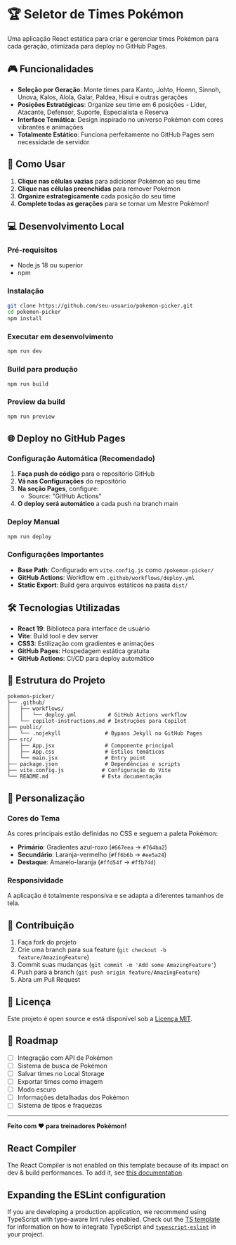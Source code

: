 # 🏆 Seletor de Times Pokémon

Uma aplicação React estática para criar e gerenciar times Pokémon para cada geração, otimizada para deploy no GitHub Pages.

## 🎮 Funcionalidades

- **Seleção por Geração**: Monte times para Kanto, Johto, Hoenn, Sinnoh, Unova, Kalos, Alola, Galar, Paldea, Hisui e outras gerações
- **Posições Estratégicas**: Organize seu time em 6 posições - Líder, Atacante, Defensor, Suporte, Especialista e Reserva
- **Interface Temática**: Design inspirado no universo Pokémon com cores vibrantes e animações
- **Totalmente Estático**: Funciona perfeitamente no GitHub Pages sem necessidade de servidor

## 🚀 Como Usar

1. **Clique nas células vazias** para adicionar Pokémon ao seu time
2. **Clique nas células preenchidas** para remover Pokémon
3. **Organize estrategicamente** cada posição do seu time
4. **Complete todas as gerações** para se tornar um Mestre Pokémon!

## 💻 Desenvolvimento Local

### Pré-requisitos
- Node.js 18 ou superior
- npm

### Instalação
```bash
git clone https://github.com/seu-usuario/pokemon-picker.git
cd pokemon-picker
npm install
```

### Executar em desenvolvimento
```bash
npm run dev
```

### Build para produção
```bash
npm run build
```

### Preview da build
```bash
npm run preview
```

## 🌐 Deploy no GitHub Pages

### Configuração Automática (Recomendado)

1. **Faça push do código** para o repositório GitHub
2. **Vá nas Configurações** do repositório
3. **Na seção Pages**, configure:
   - Source: "GitHub Actions"
4. **O deploy será automático** a cada push na branch main

### Deploy Manual
```bash
npm run deploy
```

### Configurações Importantes

- **Base Path**: Configurado em `vite.config.js` como `/pokemon-picker/`
- **GitHub Actions**: Workflow em `.github/workflows/deploy.yml`
- **Static Export**: Build gera arquivos estáticos na pasta `dist/`

## 🛠️ Tecnologias Utilizadas

- **React 19**: Biblioteca para interface de usuário
- **Vite**: Build tool e dev server
- **CSS3**: Estilização com gradientes e animações
- **GitHub Pages**: Hospedagem estática gratuita
- **GitHub Actions**: CI/CD para deploy automático

## 📁 Estrutura do Projeto

```
pokemon-picker/
├── .github/
│   ├── workflows/
│   │   └── deploy.yml          # GitHub Actions workflow
│   └── copilot-instructions.md # Instruções para Copilot
├── public/
│   └── .nojekyll              # Bypass Jekyll no GitHub Pages
├── src/
│   ├── App.jsx                # Componente principal
│   ├── App.css                # Estilos temáticos
│   └── main.jsx               # Entry point
├── package.json               # Dependências e scripts
├── vite.config.js            # Configuração do Vite
└── README.md                 # Esta documentação
```

## 🎨 Personalização

### Cores do Tema
As cores principais estão definidas no CSS e seguem a paleta Pokémon:
- **Primário**: Gradientes azul-roxo (`#667eea` → `#764ba2`)
- **Secundário**: Laranja-vermelho (`#ff6b6b` → `#ee5a24`)
- **Destaque**: Amarelo-laranja (`#ffd54f` → `#ffb74d`)

### Responsividade
A aplicação é totalmente responsiva e se adapta a diferentes tamanhos de tela.

## 🤝 Contribuição

1. Faça fork do projeto
2. Crie uma branch para sua feature (`git checkout -b feature/AmazingFeature`)
3. Commit suas mudanças (`git commit -m 'Add some AmazingFeature'`)
4. Push para a branch (`git push origin feature/AmazingFeature`)
5. Abra um Pull Request

## 📄 Licença

Este projeto é open source e está disponível sob a [Licença MIT](LICENSE).

## 🎯 Roadmap

- [ ] Integração com API de Pokémon
- [ ] Sistema de busca de Pokémon
- [ ] Salvar times no Local Storage
- [ ] Exportar times como imagem
- [ ] Modo escuro
- [ ] Informações detalhadas dos Pokémon
- [ ] Sistema de tipos e fraquezas

---

**Feito com ❤️ para treinadores Pokémon!**

## React Compiler

The React Compiler is not enabled on this template because of its impact on dev & build performances. To add it, see [this documentation](https://react.dev/learn/react-compiler/installation).

## Expanding the ESLint configuration

If you are developing a production application, we recommend using TypeScript with type-aware lint rules enabled. Check out the [TS template](https://github.com/vitejs/vite/tree/main/packages/create-vite/template-react-ts) for information on how to integrate TypeScript and [`typescript-eslint`](https://typescript-eslint.io) in your project.
